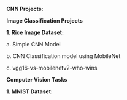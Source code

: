 **CNN Projects:**

**Image Classification Projects**

**1. Rice Image Dataset:**

   a. Simple CNN Model 
   
   b. CNN Classification model using MobileNet	
   
   c. vgg16-vs-mobilenetv2-who-wins
   




**Computer Vision Tasks**

**1. MNIST Dataset:**
